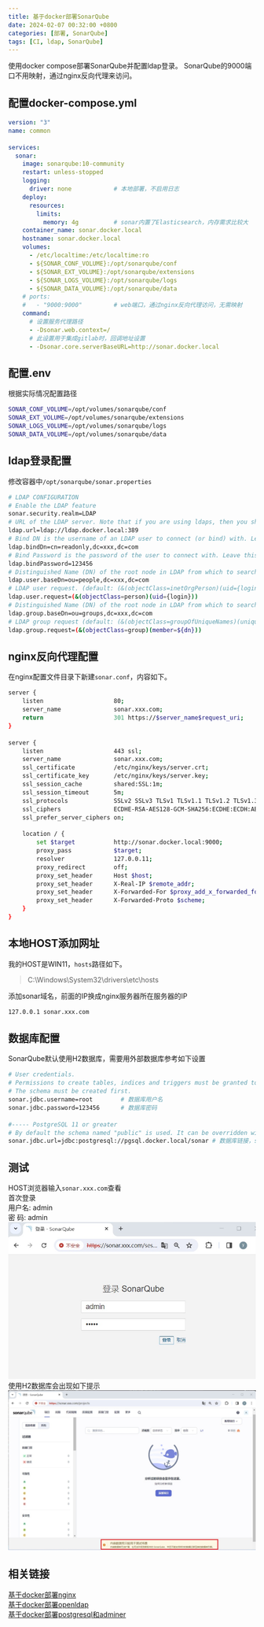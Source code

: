 ```yaml
---
title: 基于docker部署SonarQube
date: 2024-02-07 00:32:00 +0800
categories: [部署, SonarQube]
tags: [CI, ldap, SonarQube]
---
```

使用docker compose部署SonarQube并配置ldap登录。
SonarQube的9000端口不用映射，通过nginx反向代理来访问。
## 配置docker-compose.yml
```yaml
version: "3"
name: common

services:
  sonar:
    image: sonarqube:10-community
    restart: unless-stopped
    logging:
      driver: none            # 本地部署，不启用日志
    deploy:
      resources:
        limits:
          memory: 4g          # sonar内置了Elasticsearch，内存需求比较大
    container_name: sonar.docker.local
    hostname: sonar.docker.local
    volumes:
      - /etc/localtime:/etc/localtime:ro
      - ${SONAR_CONF_VOLUME}:/opt/sonarqube/conf
      - ${SONAR_EXT_VOLUME}:/opt/sonarqube/extensions
      - ${SONAR_LOGS_VOLUME}:/opt/sonarqube/logs
      - ${SONAR_DATA_VOLUME}:/opt/sonarqube/data
    # ports:
    #   - "9000:9000"         # web端口，通过nginx反向代理访问，无需映射
    command:
      # 设置服务代理路径
      - -Dsonar.web.context=/
      # 此设置用于集成gitlab时，回调地址设置
      - -Dsonar.core.serverBaseURL=http://sonar.docker.local
```
## 配置.env
根据实际情况配置路径
```sh
SONAR_CONF_VOLUME=/opt/volumes/sonarqube/conf
SONAR_EXT_VOLUME=/opt/volumes/sonarqube/extensions
SONAR_LOGS_VOLUME=/opt/volumes/sonarqube/logs
SONAR_DATA_VOLUME=/opt/volumes/sonarqube/data
```
## ldap登录配置
修改容器中`/opt/sonarqube/sonar.properties`
```sh
# LDAP CONFIGURATION
# Enable the LDAP feature
sonar.security.realm=LDAP
# URL of the LDAP server. Note that if you are using ldaps, then you should install the server certificate into the Java truststore.
ldap.url=ldap://ldap.docker.local:389
# Bind DN is the username of an LDAP user to connect (or bind) with. Leave this blank for anonymous access to the LDAP directory (optional)
ldap.bindDn=cn=readonly,dc=xxx,dc=com
# Bind Password is the password of the user to connect with. Leave this blank for anonymous access to the LDAP directory (optional)
ldap.bindPassword=123456
# Distinguished Name (DN) of the root node in LDAP from which to search for users (mandatory)
ldap.user.baseDn=ou=people,dc=xxx,dc=com
# LDAP user request. (default: (&(objectClass=inetOrgPerson)(uid={login})) )
ldap.user.request=(&(objectClass=person)(uid={login}))
# Distinguished Name (DN) of the root node in LDAP from which to search for groups. (optional, default: empty)
ldap.group.baseDn=ou=groups,dc=xxx,dc=com
# LDAP group request (default: (&(objectClass=groupOfUniqueNames)(uniqueMember={dn})) )
ldap.group.request=(&(objectClass=group)(member=${dn}))
```
## nginx反向代理配置
在nginx配置文件目录下新建`sonar.conf`，内容如下。
```sh
server {
    listen                    80;
    server_name               sonar.xxx.com;
    return                    301 https://$server_name$request_uri;
}

server {
    listen                    443 ssl;
    server_name               sonar.xxx.com;
    ssl_certificate           /etc/nginx/keys/server.crt;
    ssl_certificate_key       /etc/nginx/keys/server.key;
    ssl_session_cache         shared:SSL:1m;
    ssl_session_timeout       5m;
    ssl_protocols             SSLv2 SSLv3 TLSv1 TLSv1.1 TLSv1.2 TLSv1.3;
    ssl_ciphers               ECDHE-RSA-AES128-GCM-SHA256:ECDHE:ECDH:AES:HIGH:!NULL:!aNULL:!MD5:!ADH:!RC4;
    ssl_prefer_server_ciphers on;

    location / {
        set $target           http://sonar.docker.local:9000;
        proxy_pass            $target;
        resolver              127.0.0.11;
        proxy_redirect        off; 
        proxy_set_header      Host $host; 
        proxy_set_header      X-Real-IP $remote_addr; 
        proxy_set_header      X-Forwarded-For $proxy_add_x_forwarded_for;
        proxy_set_header      X-Forwarded-Proto $scheme;
    }
}
```
## 本地HOST添加网址
我的HOST是WIN11，`hosts`路径如下。
> C:\Windows\System32\drivers\etc\hosts

添加sonar域名，前面的IP换成nginx服务器所在服务器的IP
```sh
127.0.0.1 sonar.xxx.com
```
## 数据库配置
SonarQube默认使用H2数据库，需要用外部数据库参考如下设置
```sh
# User credentials.
# Permissions to create tables, indices and triggers must be granted to JDBC user.
# The schema must be created first.
sonar.jdbc.username=root        # 数据库用户名
sonar.jdbc.password=123456      # 数据库密码

#----- PostgreSQL 11 or greater
# By default the schema named "public" is used. It can be overridden with the parameter "currentSchema".
sonar.jdbc.url=jdbc:postgresql://pgsql.docker.local/sonar # 数据库链接，sonar是数据库名称
```
## 测试
HOST浏览器输入`sonar.xxx.com`查看  
首次登录  
用户名: admin  
密  码: admin  
![Desktop View](/static/images/202402/20240207_01.jpg)  
使用H2数据库会出现如下提示  
![Desktop View](/static/images/202402/20240207_02.jpg)  

## 相关链接
[基于docker部署nginx](/posts/基于docker部署nginx/)  
[基于docker部署openldap](/posts/基于docker部署openldap/)  
[基于docker部署postgresql和adminer](/posts/基于docker部署postgresql和adminer/)  